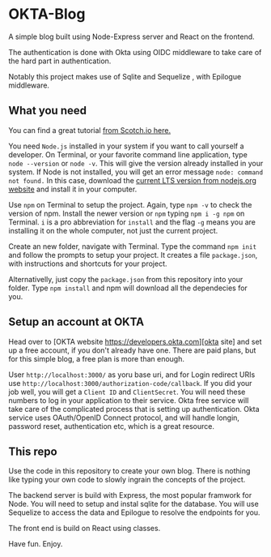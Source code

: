 # OKTA-Blog

A simple blog built using Node-Express server and React on the frontend.

The authentication is done with Okta using OIDC middleware to take care of the hard part in authentication.

Notably this project makes use of Sqlite and Sequelize , with Epilogue middleware.

## What you need

You can find a great tutorial [from Scotch.io here.][scotch]

You need `Node.js` installed in your system if you want to call yourself a developer. On Terminal, or your favorite command line application, type `node --version` or `node -v`. This will give the version already installed in your system. If Node is not installed, you will get an error message `node: command not found.` In this case, download the [current LTS version from nodejs.org website][node website] and install it in your computer.

Use `npm` on Terminal to setup the project. Again, type `npm -v` to check the version of npm. Install the newer version or `npm` typing `npm i -g npm` on Terminal. `i` is a pro abbreviation for `install` and the flag `-g` means you are installing it on the whole computer, not just the current project. 

Create an new folder, navigate with Terminal. Type the command `npm init` and follow the prompts to setup your project. It creates a file `package.json`, with instructions and shortcuts for your project.

Alternativelly, just copy the `package.json` from this repository into your folder. Type `npm install` and npm will download all the dependecies for you. 

## Setup an account at OKTA

Head over to [OKTA website https://developers.okta.com][okta site] and set up a free account, if you don't already have one. There are paid plans, but for this simple blog, a free plan is more than enough.

User `http://localhost:3000/` as yoru base uri, and for Login redirect URIs use `http://localhost:3000/authorization-code/callback`. If you did your job well, you will get a `Client ID` and `ClientSecret`. You will need these numbers to log in your application to their service. Okta free service will take care of the complicated process that is setting up authentication. Okta service uses OAuth/OpenID Connect protocol, and will handle longin, password reset, authentication etc, which is a great resource.

## This repo

Use the code in this repository to create your own blog. There is nothing like typing your own code to slowly ingrain the concepts of the project.

The backend server is build with Express, the most popular framwork for Node. You will need to setup and instal sqlite for the database. You will use Sequelize to access the data and Epilogue to resolve the endpoints for you.

The front end is build on React using classes.

Have fun. Enjoy.

[okta site]: https://developers.okta.com
[node website]: https://nodejs.org
[scotch]: https://scotch.io/tutorials/build-a-blog-using-expressjs-and-react-in-30-minutes

